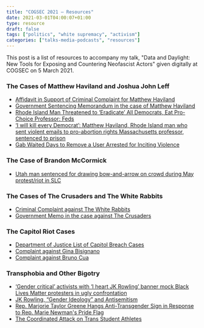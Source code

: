 ```yaml
---
title: "COGSEC 2021 — Resources"
date: 2021-03-01T04:00:07+01:00
type: resource
draft: false
tags: ["politics", "white supremacy", "activism"]
categories: ["talks-media-podcasts", "resources"]
---
```


This post is a list of resources to accompany my talk, "Data and Daylight: New Tools for Exposing and Countering Neofascist Actors" given digitally at COGSEC on 5 March 2021.

<!--more-->

### The Cases of Matthew Haviland and Joshua John Leff

- [Affidavit in Support of Criminal Complaint for Matthew Haviland](https://www.courtlistener.com/recap/gov.uscourts.mad.213562/gov.uscourts.mad.213562.3.3.pdf)
- [Government Sentencing Memorandum in the case of Matthew Haviland](https://www.courtlistener.com/recap/gov.uscourts.mad.213562/gov.uscourts.mad.213562.37.1.pdf)
- [Rhode Island Man Threatened to ‘Eradicate’ All Democrats, Eat Pro-Choice Professor: Feds](https://www.thedailybeast.com/rhode-island-man-threatened-to-eradicate-all-democrats-eat-pro-choice-professor-feds)
- [‘I will kill every Democrat’: Matthew Haviland, Rhode Island man who sent violent emails to pro-abortion rights Massachusetts professor, sentenced to prison](https://www.masslive.com/boston/2020/08/i-will-kill-every-democrat-matthew-haviland-rhode-island-man-who-sent-violent-emails-to-pro-abortion-rights-massachusetts-professor-sentenced-to-prison.html)
- [Gab Waited Days to Remove a User Arrested for Inciting Violence](https://www.splcenter.org/hatewatch/2019/06/19/gab-waited-days-remove-user-arrested-inciting-violence)


### The Case of Brandon McCormick

- [Utah man sentenced for drawing bow-and-arrow on crowd during May protest/riot in SLC](https://www.fox13now.com/news/local-news/utah-man-sentenced-for-drawing-bow-and-arrow-on-crowd-during-may-protest-riot-in-slc)

### The Cases of The Crusaders and The White Rabbits

- [Criminal Complaint against The White Rabbits](https://www.courtlistener.com/recap/gov.uscourts.ilcd.72459/gov.uscourts.ilcd.72459.1.0.pdf)
- [Government Memo in the case against The Crusaders](https://www.courtlistener.com/recap/gov.uscourts.ksd.114049/gov.uscourts.ksd.114049.473.0.pdf)

### The Capitol Riot Cases

- [Department of Justice List of Capitol Breach Cases](https://www.justice.gov/usao-dc/capitol-breach-cases)
- [Complaint against Gina Bisignano](https://www.justice.gov/opa/page/file/1356556/download)
- [Complaint against Bruno Cua](https://www.justice.gov/usao-dc/case-multi-defendant/file/1365571/download)

### Transphobia and Other Bigotry

- [‘Gender critical’ activists with ‘I heart JK Rowling’ banner mock Black Lives Matter protesters in ugly confrontation](https://www.pinknews.co.uk/2020/08/31/gender-critical-posie-parker-jk-rowling-banner-black-lives-matter-protesters-transphobia/)
- [JK Rowling, “Gender Ideology” and Antisemitism](https://chican3ry.medium.com/jk-rowling-gender-ideology-and-antisemitism-7dd043bad37b)
- [Rep. Marjorie Taylor Greene Hangs Anti-Transgender Sign in Response to Rep. Marie Newman's Pride Flag](https://www.nbcchicago.com/news/local/chicago-politics/rep-marjorie-taylor-greene-hangs-anti-transgender-sign-in-response-to-rep-marie-newmans-pride-flag/2447430/)
- [The Coordinated Attack on Trans Student Athletes](https://www.aclu.org/news/lgbt-rights/the-coordinated-attack-on-trans-student-athletes/)